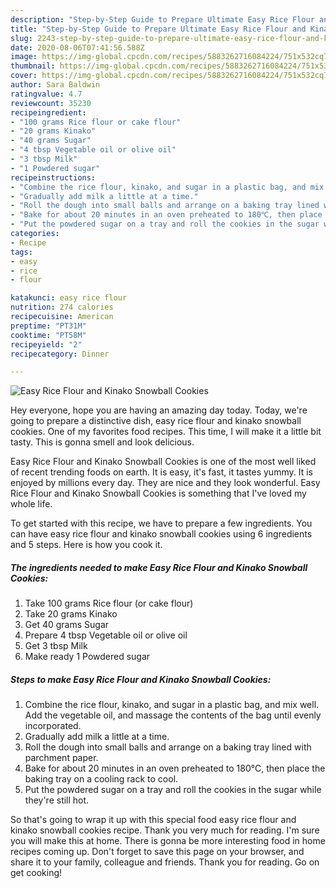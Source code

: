 ```yaml
---
description: "Step-by-Step Guide to Prepare Ultimate Easy Rice Flour and Kinako Snowball Cookies"
title: "Step-by-Step Guide to Prepare Ultimate Easy Rice Flour and Kinako Snowball Cookies"
slug: 2243-step-by-step-guide-to-prepare-ultimate-easy-rice-flour-and-kinako-snowball-cookies
date: 2020-08-06T07:41:56.588Z
image: https://img-global.cpcdn.com/recipes/5883262716084224/751x532cq70/easy-rice-flour-and-kinako-snowball-cookies-recipe-main-photo.jpg
thumbnail: https://img-global.cpcdn.com/recipes/5883262716084224/751x532cq70/easy-rice-flour-and-kinako-snowball-cookies-recipe-main-photo.jpg
cover: https://img-global.cpcdn.com/recipes/5883262716084224/751x532cq70/easy-rice-flour-and-kinako-snowball-cookies-recipe-main-photo.jpg
author: Sara Baldwin
ratingvalue: 4.7
reviewcount: 35230
recipeingredient:
- "100 grams Rice flour or cake flour"
- "20 grams Kinako"
- "40 grams Sugar"
- "4 tbsp Vegetable oil or olive oil"
- "3 tbsp Milk"
- "1 Powdered sugar"
recipeinstructions:
- "Combine the rice flour, kinako, and sugar in a plastic bag, and mix well. Add the vegetable oil, and massage the contents of the bag until evenly incorporated."
- "Gradually add milk a little at a time."
- "Roll the dough into small balls and arrange on a baking tray lined with parchment paper."
- "Bake for about 20 minutes in an oven preheated to 180℃, then place the baking tray on a cooling rack to cool."
- "Put the powdered sugar on a tray and roll the cookies in the sugar while they&#39;re still hot."
categories:
- Recipe
tags:
- easy
- rice
- flour

katakunci: easy rice flour 
nutrition: 274 calories
recipecuisine: American
preptime: "PT31M"
cooktime: "PT58M"
recipeyield: "2"
recipecategory: Dinner

---
```



![Easy Rice Flour and Kinako Snowball Cookies](https://img-global.cpcdn.com/recipes/5883262716084224/751x532cq70/easy-rice-flour-and-kinako-snowball-cookies-recipe-main-photo.jpg)

Hey everyone, hope you are having an amazing day today. Today, we're going to prepare a distinctive dish, easy rice flour and kinako snowball cookies. One of my favorites food recipes. This time, I will make it a little bit tasty. This is gonna smell and look delicious.



Easy Rice Flour and Kinako Snowball Cookies is one of the most well liked of recent trending foods on earth. It is easy, it's fast, it tastes yummy. It is enjoyed by millions every day. They are nice and they look wonderful. Easy Rice Flour and Kinako Snowball Cookies is something that I've loved my whole life.


To get started with this recipe, we have to prepare a few ingredients. You can have easy rice flour and kinako snowball cookies using 6 ingredients and 5 steps. Here is how you cook it.

<!--inarticleads1-->

##### The ingredients needed to make Easy Rice Flour and Kinako Snowball Cookies:

1. Take 100 grams Rice flour (or cake flour)
1. Take 20 grams Kinako
1. Get 40 grams Sugar
1. Prepare 4 tbsp Vegetable oil or olive oil
1. Get 3 tbsp Milk
1. Make ready 1 Powdered sugar




<!--inarticleads2-->

##### Steps to make Easy Rice Flour and Kinako Snowball Cookies:

1. Combine the rice flour, kinako, and sugar in a plastic bag, and mix well. Add the vegetable oil, and massage the contents of the bag until evenly incorporated.
1. Gradually add milk a little at a time.
1. Roll the dough into small balls and arrange on a baking tray lined with parchment paper.
1. Bake for about 20 minutes in an oven preheated to 180℃, then place the baking tray on a cooling rack to cool.
1. Put the powdered sugar on a tray and roll the cookies in the sugar while they&#39;re still hot.




So that's going to wrap it up with this special food easy rice flour and kinako snowball cookies recipe. Thank you very much for reading. I'm sure you will make this at home. There is gonna be more interesting food in home recipes coming up. Don't forget to save this page on your browser, and share it to your family, colleague and friends. Thank you for reading. Go on get cooking!
